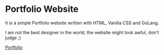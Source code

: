 # Portfolio Website

It is a simple Portfolio website written with HTML, Vanilla CSS and GoLang.

I am not the best designer in the world, the website might look awful, don't judge ;)

[Portfolio](https://portfolio.noxu.dev/)
